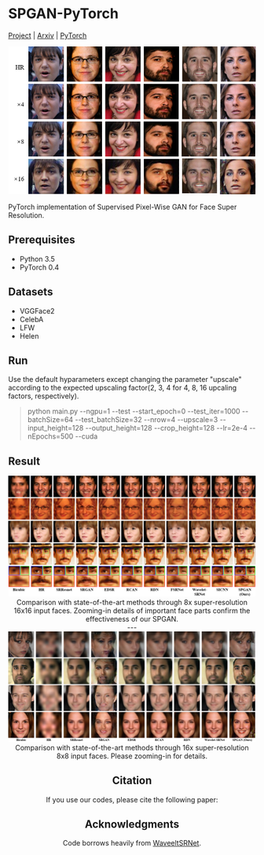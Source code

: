 # SPGAN-PyTorch
[Project](https://github.com/Merle314/Supervised-Pixel-Wise-GAN) | [Arxiv](https://github.com/Merle314/Supervised-Pixel-Wise-GAN) | 
[PyTorch](https://github.com/Merle314/Supervised-Pixel-Wise-GAN)

<!-- <img src="images/result.png" width="900px"/>-->
<img src="images/x4x8x16.png"/>

PyTorch implementation of Supervised Pixel-Wise GAN for Face Super Resolution.

## Prerequisites
* Python 3.5
* PyTorch 0.4

## Datasets
 * VGGFace2
 * CelebA
 * LFW
 * Helen

## Run

Use the default hyparameters except changing the parameter "upscale" according to the expected upscaling factor(2, 3, 4 for 4, 8, 16 upcaling factors, respectively).

>python main.py --ngpu=1 --test --start_epoch=0  --test_iter=1000  --batchSize=64 --test_batchSize=32 --nrow=4  --upscale=3 --input_height=128 --output_height=128 --crop_height=128 --lr=2e-4  --nEpochs=500 --cuda

## Result
<img src="images/x8.png"/>
<center>Comparison with state-of-the-art methods through 8x super-resolution 16x16 input faces. Zooming-in details of important face parts confirm the effectiveness of our SPGAN.<center>
---

<img src="images/x16.png"/>
<center>Comparison with state-of-the-art methods through 16x super-resolution 8x8 input faces. Please zooming-in for details.<center>

## Citation

If you use our codes, please cite the following paper:

## Acknowledgments
Code borrows heavily from [WaveeltSRNet](https://github.com/hhb072/WaveletSRNet).
